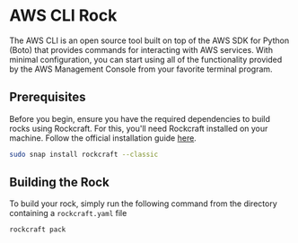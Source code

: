 # AWS CLI Rock

The AWS CLI is an open source tool built on top of the AWS SDK for Python (Boto) that provides
commands for interacting with AWS services. With minimal configuration, you can start using all of
the functionality provided by the AWS Management Console from your favorite terminal program.

## Prerequisites

Before you begin, ensure you have the required dependencies to build rocks using Rockcraft. For this, you'll need Rockcraft installed on your machine. Follow the official installation guide [here](https://documentation.ubuntu.com/rockcraft/en/latest/how-to/get-started/).

```bash
sudo snap install rockcraft --classic
```

## Building the Rock

To build your rock, simply run the following command from the directory containing a `rockcraft.yaml` file

```bash
rockcraft pack
```
